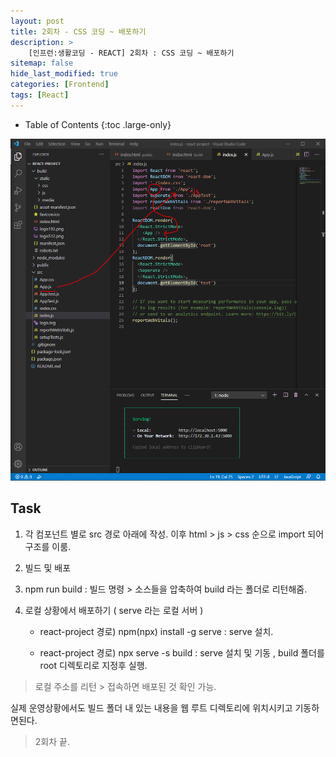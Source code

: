 ```yaml
---
layout: post
title: 2회차 - CSS 코딩 ~ 배포하기
description: >
    [인프런:생활코딩 - REACT] 2회차 : CSS 코딩 ~ 배포하기
sitemap: false
hide_last_modified: true
categories: [Frontend]
tags: [React]
---
```


- Table of Contents
{:toc .large-only}

![react2-1](/assets/img/React/react2-1.png)

## Task 

1) 각 컴포넌트 별로 src 경로 아래에 작성. 이후 html > js > css 순으로 import 되어 구조를 이룸.

2) 빌드 및 배포

3) npm run build : 빌드 명령 > 소스들을 압축하여 build 라는 폴더로 리턴해줌.

4) 로컬 상황에서 배포하기 ( serve 라는 로컬 서버 )

    - react-project 경로) npm(npx) install -g serve : serve 설치.

    - react-project 경로) npx serve -s build : serve 설치 및 기동 , build 폴더를 root 디렉토리로 지정후 실행.

> 로컬 주소를 리턴 > 접속하면 배포된 것 확인 가능.

실제 운영상황에서도 빌드 폴더 내 있는 내용을 웹 루트 디렉토리에 위치시키고 기동하면된다.

> 2회차 끝.